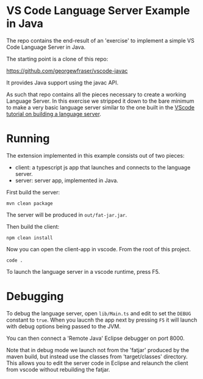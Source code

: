 # VS Code Language Server Example in Java

The repo contains the end-result of an 'exercise' to implement
a simple VS Code Language Server in Java. 

The starting point is a clone of this repo:

https://github.com/georgewfraser/vscode-javac

It provides Java support using the javac API.

As such that repo contains all the pieces necessary
to create a working Language Server. In this
exercise we stripped it down to the bare minimum
to make a very basic language server similar to
the one built in the 
[VScode tutorial on building a language server](https://code.visualstudio.com/docs/extensions/example-language-server).

# Running

The extension implemented in this example consists out of two pieces:
 
  - client: a typescript js app that launches and connects to the language server.
  - server: server app, implemented in Java.
  
First build the server:

    mvn clean package

The server will be produced in `out/fat-jar.jar`.

Then build the client:

    npm clean install

Now you can open the client-app in vscode. From the root of this project.

    code .

To launch the language server in a vscode runtime, press F5.

# Debugging

To debug the language server, open `lib/Main.ts` and edit to set the
`DEBUG` constant to `true`. When you laucnh the app next by pressing
`F5` it will launch with debug options being passed to the JVM.

You can then connect a 'Remote Java' Eclipse debugger on port 8000.

Note that in debug mode we launch not from the 'fatjar' produced by the
maven build, but instead use the classes from 'target/classes' directory.
This allows you to edit the server code in Eclipse and relaunch the
client from vscode without rebuilding the fatjar.
